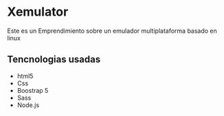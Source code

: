 <h1>Xemulator</h1>
<p>Este es un Emprendimiento sobre un emulador multiplataforma basado en linux</p>

<h2>Tencnologias usadas</h2> 
<ul>
<li>html5</li>
<li>Css</li>
<li>Boostrap 5</li>
<li>Sass</li>
<li>Node.js</li>
</ul> 
